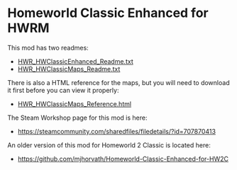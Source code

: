 # Homeworld Classic Enhanced for HWRM

This mod has two readmes:

* [HWR_HWClassicEnhanced_Readme.txt](HWR_HWClassicEnhanced_Readme.txt)
* [HWR_HWClassicMaps_Readme.txt](HWR_HWClassicMaps_Readme.txt)

There is also a HTML reference for the maps, but you will need to download it first before you can view it properly:

* [HWR_HWClassicMaps_Reference.html](HWR_HWClassicMaps_Reference.html)

The Steam Workshop page for this mod is here:

* https://steamcommunity.com/sharedfiles/filedetails/?id=707870413

An older version of this mod for Homeworld 2 Classic is located here:

* https://github.com/mjhorvath/Homeworld-Classic-Enhanced-for-HW2C
